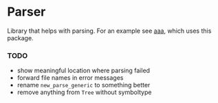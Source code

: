 # Parser

Library that helps with parsing. For an example see [aaa](https://github.com/lk16/aaa), which uses this package.


### TODO
- show meaningful location where parsing failed
- forward file names in error messages
- rename `new_parse_generic` to something better
- remove anything from `Tree` without symboltype
